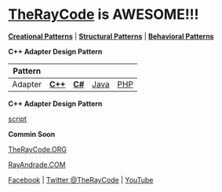 # [TheRayCode](../../../README.md) is AWESOME!!!

**[Creational Patterns](../README.md)** | **[Structural Patterns](../../Structural/README.md)** | **[Behavioral Patterns](../../Behavioral/README.md)**

**C++ Adapter Design Pattern**

|Pattern|   |   |   |   |
|---|---|---|---|---|
| Adapter | [**C++**](../../../CPP/Structural/Adapter/README.md) | [**C#**](../../../Csharp/Structural/Adapter/README.md) | [Java](../../../Java/Structural/Adapter/README.md) | [PHP](../../../PHP/Structural/Adapter/README.md) |

**C++ Adapter Design Pattern**

[script](./script/page01.md)

**Commin Soon**

[TheRayCode.ORG](https://www.TheRayCode.org)

[RayAndrade.COM](https://www.RayAndrade.com)

[Facebook](https://www.facebook.com/TheRayCode/) | [Twitter @TheRayCode](https://www.twitter.com/TheRayCode/) | [YouTube](https://www.youtube.com/TheRayCode/)
